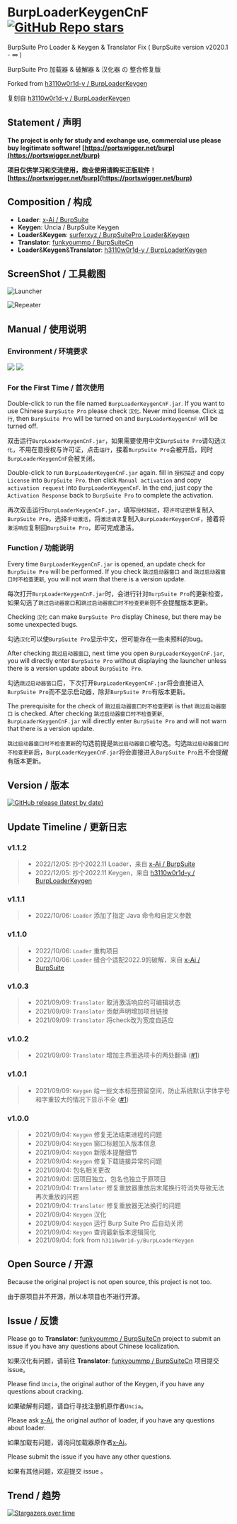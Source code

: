 # BurpLoaderKeygenCnF [![GitHub Repo stars](https://img.shields.io/github/stars/WankkoRee/BurpLoaderKeygenCnF?style=social "GitHub Repo stars")](https://github.com/WankkoRee/BurpLoaderKeygenCnF)

BurpSuite Pro Loader & Keygen & Translator Fix ( BurpSuite version v2020.1 - ∞ )

BurpSuite Pro 加载器 & 破解器 & 汉化器 の 整合修复版

Forked from [h3110w0r1d-y / BurpLoaderKeygen](https://github.com/h3110w0r1d-y/BurpLoaderKeygen)

复刻自 [h3110w0r1d-y / BurpLoaderKeygen](https://github.com/h3110w0r1d-y/BurpLoaderKeygen)

## Statement / 声明

**The project is only for study and exchange use, commercial use please buy legitimate software! [https://portswigger.net/burp](https://portswigger.net/burp)**

**项目仅供学习和交流使用，商业使用请购买正版软件！ [https://portswigger.net/burp](https://portswigger.net/burp)**

## Composition / 构成

- **Loader**: [x-Ai / BurpSuite](https://github.com/x-Ai/BurpSuite)
- **Keygen**: Uncia / BurpSuite Keygen
- **Loader**&**Keygen**: [surferxyz / BurpSuitePro Loader&Keygen](https://forum.exetools.com/showpost.php?p=112008&postcount=83)
- **Translator**: [funkyoummp / BurpSuiteCn](https://github.com/funkyoummp/BurpSuiteCn)
- **Loader**&**Keygen**&**Translator**: [h3110w0r1d-y / BurpLoaderKeygen](https://github.com/h3110w0r1d-y/BurpLoaderKeygen)

## ScreenShot / 工具截图

![Launcher](https://raw.githubusercontent.com/WankkoRee/BurpLoaderKeygenCnF/master/image/866BAB45B35D40E5B4DC11B608A33273E02EB80E.png "Launcher")

![Repeater](https://raw.githubusercontent.com/WankkoRee/BurpLoaderKeygenCnF/master/image/530ACDD1CDF86E537FC1E0F2C828AF6AEA2DF261.png "Repeater")

## Manual / 使用说明

### Environment / 环境要求

[![](https://img.shields.io/static/v1?label=JAVA&message=v9%2b&color=blue)](#) [![](https://img.shields.io/static/v1?label=BurpSuitePro&message=v2020.1%2b&color=blue)](#)

### For the First Time / 首次使用

Double-click to run the file named `BurpLoaderKeygenCnF.jar`. If you want to use Chinese `BurpSuite Pro` please check `汉化`. Never mind license. Click `运行`, then `BurpSuite Pro` will be turned on and `BurpLoaderKeygenCnF` will be turned off.  

双击运行`BurpLoaderKeygenCnF.jar`，如果需要使用中文`BurpSuite Pro`请勾选`汉化`，不用在意授权与许可证，点击`运行`，接着`BurpSuite Pro`会被开启，同时`BurpLoaderKeygenCnF`会被关闭。

Double-click to run `BurpLoaderKeygenCnF.jar` again. fill in `授权描述` and copy `License` into `BurpSuite Pro`. then click `Manual activation` and copy `activation request` into `BurpLoaderKeygenCnF`. In the end, just copy the `Activation Response` back to `BurpSuite Pro` to complete the activation.

再次双击运行`BurpLoaderKeygenCnF.jar`，填写`授权描述`，将`许可证密钥`复制入`BurpSuite Pro`，选择`手动激活`，将`激活请求`复制入`BurpLoaderKeygenCnF`，接着将`激活响应`复制回`BurpSuite Pro`，即可完成激活。

### Function / 功能说明

Every time `BurpLoaderKeygenCnF.jar` is opened, an update check for `BurpSuite Pro` will be performed. If you check `跳过启动器窗口` and `跳过启动器窗口时不检查更新`, you will not warn that there is a version update.

每次打开`BurpLoaderKeygenCnF.jar`时，会进行针对`BurpSuite Pro`的更新检查，如果勾选了`跳过启动器窗口`和`跳过启动器窗口时不检查更新`则不会提醒版本更新。

Checking `汉化` can make `BurpSuite Pro` display Chinese, but there may be some unexpected bugs.

勾选`汉化`可以使`BurpSuite Pro`显示中文，但可能存在一些未预料的bug。

After checking `跳过启动器窗口`, next time you open `BurpLoaderKeygenCnF.jar`, you will directly enter `BurpSuite Pro` without displaying the launcher unless there is a version update about `BurpSuite Pro`.

勾选`跳过启动器窗口`后，下次打开`BurpLoaderKeygenCnF.jar`将会直接进入`BurpSuite Pro`而不显示启动器，除非`BurpSuite Pro`有版本更新。

The prerequisite for the check of `跳过启动器窗口时不检查更新` is that `跳过启动器窗口` is checked. After checking `跳过启动器窗口时不检查更新`, `BurpLoaderKeygenCnF.jar` will directly enter `BurpSuite Pro` and will not warn that there is a version update.

`跳过启动器窗口时不检查更新`的勾选前提是`跳过启动器窗口`被勾选。勾选`跳过启动器窗口时不检查更新`后，`BurpLoaderKeygenCnF.jar`将会直接进入`BurpSuite Pro`且不会提醒有版本更新。

## Version / 版本

[![GitHub release (latest by date)](https://img.shields.io/github/v/release/WankkoRee/BurpLoaderKeygenCnF?label=WankkoRee%20%2F%20BurpLoaderKeygenCnF "GitHub release (latest by date)")](https://github.com/WankkoRee/BurpLoaderKeygenCnF/releases)

## Update Timeline / 更新日志

### v1.1.2

> - 2022/12/05: 抄个2022.11 Loader，来自 [x-Ai / BurpSuite](https://github.com/x-Ai/BurpSuite)
> - 2022/12/05: 抄个2022.11 Keygen，来自 [h3110w0r1d-y / BurpLoaderKeygen](https://github.com/h3110w0r1d-y/BurpLoaderKeygen)

### v1.1.1
> - 2022/10/06: `Loader` 添加了指定 Java 命令和自定义参数

### v1.1.0
> - 2022/10/06: `Loader` 重构项目
> - 2022/10/06: `Loader` 缝合个适配2022.9的破解，来自 [x-Ai / BurpSuite](https://github.com/x-Ai/BurpSuite)

### v1.0.3
> - 2021/09/09: `Translator` 取消激活响应的可编辑状态
> - 2021/09/09: `Translator` 贡献声明增加项目链接
> - 2021/09/09: `Translator` 将check改为宽度自适应

### v1.0.2
> - 2021/09/09: `Translator` 增加主界面选项卡的两处翻译 ([#1](/../../issues/1))

### v1.0.1
> - 2021/09/09: `Keygen` 给一些文本标签预留空间，防止系统默认字体字号和字重较大的情况下显示不全 ([#1](/../../issues/1))

### v1.0.0
> - 2021/09/04: `Keygen` 修复无法结束进程的问题
> - 2021/09/04: `Keygen` 窗口标题加入版本信息
> - 2021/09/04: `Keygen` 新版本提醒细节
> - 2021/09/04: `Keygen` 修复下载链接异常的问题
> - 2021/09/04: 包名相关更改
> - 2021/09/04: 因项目独立，包名也独立于原项目
> - 2021/09/04: `Translator` 修复重放器重放后末尾换行符消失导致无法再次重放的问题
> - 2021/09/04: `Translator` 修复重放器无法换行的问题
> - 2021/09/04: `Keygen` 汉化
> - 2021/09/04: `Keygen` 运行 Burp Suite Pro 后自动关闭
> - 2021/09/04: `Keygen` 查询最新版本逻辑简化
> - 2021/09/04: fork from `h3110w0r1d-y/BurpLoaderKeygen`

## Open Source / 开源

Because the original project is not open source, this project is not too.

由于原项目并不开源，所以本项目也不进行开源。

## Issue / 反馈

Please go to **Translator**: [funkyoummp / BurpSuiteCn](https://github.com/funkyoummp/BurpSuiteCn) project to submit an issue if you have any questions about Chinese localization.

如果汉化有问题，请前往 **Translator**: [funkyoummp / BurpSuiteCn](https://github.com/funkyoummp/BurpSuiteCn) 项目提交 issue。

Please find `Uncia`, the original author of the Keygen, if you have any questions about cracking.

如果破解有问题，请自行寻找注册机原作者`Uncia`。

Please ask [x-Ai](https://github.com/x-Ai), the original author of loader, if you have any questions about loader.

如果加载有问题，请询问加载器原作者[x-Ai](https://github.com/x-Ai)。

Please submit the issue if you have any other questions.

如果有其他问题，欢迎提交 issue 。

## Trend / 趋势

[![Stargazers over time](https://starchart.cc/WankkoRee/BurpLoaderKeygenCnF.svg)](https://starchart.cc/WankkoRee/BurpLoaderKeygenCnF)
